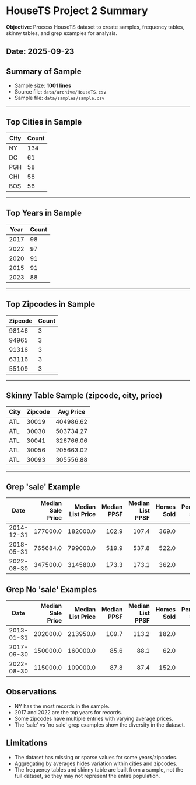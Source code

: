 # HouseTS Project 2 Summary

**Objective:** Process HouseTS dataset to create samples, frequency tables, skinny tables, and grep examples for analysis.  

**Date:** 2025-09-23  
---

## Summary of Sample

- Sample size: **1001 lines**  
- Source file: `data/archive/HouseTS.csv`  
- Sample file: `data/samples/sample.csv`  

---

## Top Cities in Sample

| City | Count |
|------|-------|
| NY   | 134   |
| DC   | 61    |
| PGH  | 58    |
| CHI  | 58    |
| BOS  | 56    |

---

## Top Years in Sample

| Year | Count |
|------|-------|
| 2017 | 98    |
| 2022 | 97    |
| 2020 | 91    |
| 2015 | 91    |
| 2023 | 88    |

---

## Top Zipcodes in Sample

| Zipcode | Count |
|---------|-------|
| 98146   | 3     |
| 94965   | 3     |
| 91316   | 3     |
| 63116   | 3     |
| 55109   | 3     |

---

## Skinny Table Sample (zipcode, city, price)

| City | Zipcode | Avg Price |
|------|---------|-----------|
| ATL  | 30019   | 404986.62 |
| ATL  | 30030   | 503734.27 |
| ATL  | 30041   | 326766.06 |
| ATL  | 30056   | 205663.02 |
| ATL  | 30093   | 305556.88 |

---

## Grep 'sale' Example

| Date       | Median Sale Price | Median List Price | Median PPSF | Median List PPSF | Homes Sold | Pending Sales | New Listings |
|------------|------------------:|------------------:|-------------:|------------------:|-----------:|---------------:|-------------:|
| 2014-12-31 | 177000.0          | 182000.0          | 102.9        | 107.4             | 369.0      | 98.0           | 101.0        |
| 2018-05-31 | 765684.0          | 799000.0          | 519.9        | 537.8             | 522.0      | 87.0           | 91.0         |
| 2022-08-30 | 347500.0          | 314580.0          | 173.3        | 173.1             | 362.0      | 62.0           | 79.0         |

## Grep No 'sale' Examples

| Date       | Median Sale Price | Median List Price | Median PPSF | Median List PPSF | Homes Sold | Pending Sales | New Listings |
|------------|------------------:|------------------:|-------------:|------------------:|-----------:|---------------:|-------------:|
| 2013-01-31 | 202000.0          | 213950.0          | 109.7        | 113.2             | 182.0      | 19.0           | 22.0         |
| 2017-09-30 | 150000.0          | 160000.0          | 85.6         | 88.1              | 62.0       | 5.0            | 5.0          |
| 2022-08-30 | 115000.0          | 109000.0          | 87.8         | 87.4              | 152.0      | 45.0           | 61.0         |


## Observations
- NY has the most records in the sample.
- 2017 and 2022 are the top years for records.
- Some zipcodes have multiple entries with varying average prices.
- The 'sale' vs 'no sale' grep examples show the diversity in the dataset.

## Limitations
- The dataset has missing or sparse values for some years/zipcodes.  
- Aggregating by averages hides variation within cities and zipcodes.  
- The frequency tables and skinny table are built from a sample, not the full dataset, so they may not represent the entire population.  
